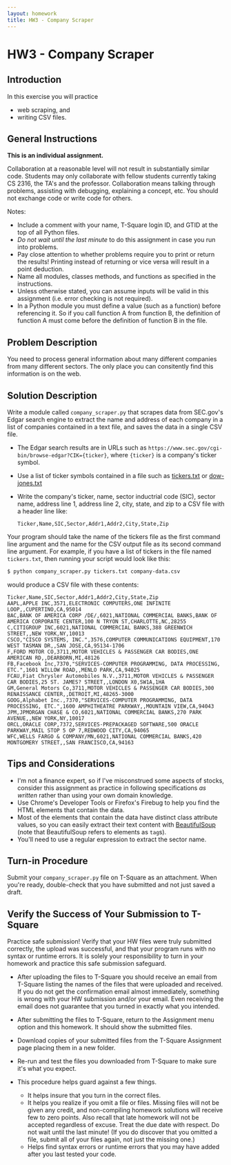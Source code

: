 ```yaml
---
layout: homework
title: HW3 - Company Scraper
---
```


# HW3 - Company Scraper

## Introduction

In this exercise you will practice

- web scraping, and
- writing CSV files.

## General Instructions

**This is an individual assignment.**

Collaboration at a reasonable level will not result in substantially similar code. Students may only collaborate with fellow students currently taking CS 2316, the TA's and the professor. Collaboration means talking through problems, assisting with debugging, explaining a concept, etc. You should not exchange code or write code for others.

Notes:

- Include a comment with your name, T-Square login ID, and GTID at the top of all Python files.
- *Do not wait until the last minute* to do this assignment in case you run into problems.
- Pay close attention to whether problems require you to print or return the results! Printing instead of returning or vice versa will result in a point deduction.
- Name all modules, classes methods, and functions as specified in the instructions.
- Unless otherwise stated, you can assume inputs will be valid in this assignment (i.e. error checking is not required).
- In a Python module you must define a value (such as a function) before referencing it. So if you call function A from function B, the definition of function A must come before the definition of function B in the file.

## Problem Description

You need to process general information about many different companies from many different sectors. The only place you can consitently find this information is on the web.

## Solution Description

Write a module called `company_scraper.py` that scrapes data from SEC.gov's Edgar search engine to extract the name and address of each company in a list of companies contained in a text file, and saves the data in a single CSV file.

- The Edgar search results are in URLs such as `https://www.sec.gov/cgi-bin/browse-edgar?CIK={ticker}`, where `{ticker}` is a company's ticker symbol.
- Use a list of ticker symbols contained in a file such as [tickers.txt](tickers.txt) or [dow-jones.txt](dow-jones.txt)
- Write the company's ticker, name, sector inductrial code (SIC), sector name, address line 1, address line 2, city, state, and zip to a CSV file with a header line like:

  `Ticker,Name,SIC,Sector,Addr1,Addr2,City,State,Zip`

Your program should take the name of the tickers file as the first command line argument and the name for the CSV output file as its second command line argument. For example, if you have a list of tickers in the file named `tickers.txt`, then running your script would look like this:

```sh
$ python company_scraper.py tickers.txt company-data.csv
```

would produce a CSV file with these contents:

```
Ticker,Name,SIC,Sector,Addr1,Addr2,City,State,Zip
AAPL,APPLE INC,3571,ELECTRONIC COMPUTERS,ONE INFINITE LOOP,,CUPERTINO,CA,95014
BAC,BANK OF AMERICA CORP /DE/,6021,NATIONAL COMMERCIAL BANKS,BANK OF AMERICA CORPORATE CENTER,100 N TRYON ST,CHARLOTTE,NC,28255
C,CITIGROUP INC,6021,NATIONAL COMMERCIAL BANKS,388 GREENWICH STREET,,NEW YORK,NY,10013
CSCO,"CISCO SYSTEMS, INC.",3576,COMPUTER COMMUNICATIONS EQUIPMENT,170 WEST TASMAN DR,,SAN JOSE,CA,95134-1706
F,FORD MOTOR CO,3711,MOTOR VEHICLES & PASSENGER CAR BODIES,ONE AMERICAN RD,,DEARBORN,MI,48126
FB,Facebook Inc,7370,"SERVICES-COMPUTER PROGRAMMING, DATA PROCESSING, ETC.",1601 WILLOW ROAD,,MENLO PARK,CA,94025
FCAU,Fiat Chrysler Automobiles N.V.,3711,MOTOR VEHICLES & PASSENGER CAR BODIES,25 ST. JAMES? STREET,,LONDON X0,SW1A,1HA
GM,General Motors Co,3711,MOTOR VEHICLES & PASSENGER CAR BODIES,300 RENAISSANCE CENTER,,DETROIT,MI,48265-3000
GOOG,Alphabet Inc.,7370,"SERVICES-COMPUTER PROGRAMMING, DATA PROCESSING, ETC.",1600 AMPHITHEATRE PARKWAY,,MOUNTAIN VIEW,CA,94043
JPM,JPMORGAN CHASE & CO,6021,NATIONAL COMMERCIAL BANKS,270 PARK AVENUE,,NEW YORK,NY,10017
ORCL,ORACLE CORP,7372,SERVICES-PREPACKAGED SOFTWARE,500 ORACLE PARKWAY,MAIL STOP 5 OP 7,REDWOOD CITY,CA,94065
WFC,WELLS FARGO & COMPANY/MN,6021,NATIONAL COMMERCIAL BANKS,420 MONTGOMERY STREET,,SAN FRANCISCO,CA,94163
```

## Tips and Considerations

- I'm not a finance expert, so if I've misconstrued some aspects of stocks, consider this assignment as practice in following specifications *as written* rather than using your own domain knowledge.
- Use Chrome's Developer Tools or Firefox's Firebug to help you find the HTML elements that contain the data.
- Most of the elements that contain the data have distinct class attribute values, so you can easily extract their text content with [BeautifulSoup](https://www.crummy.com/software/BeautifulSoup/bs4/doc/) (note that BeautifulSoup refers to elements as `tag`s).
- You'll need to use a regular expression to extract the sector name.

## Turn-in Procedure

Submit your `company_scraper.py` file on T-Square as an attachment.  When you're ready, double-check that you have submitted and not just saved a draft.

## Verify the Success of Your Submission to T-Square

Practice safe submission! Verify that your HW files were truly submitted correctly, the upload was successful, and that your program runs with no syntax or runtime errors. It is solely your responsibility to turn in your homework and practice this safe submission safeguard.

- After uploading the files to T-Square you should receive an email from T-Square listing the names of the files that were uploaded and received. If you do not get the confirmation email almost immediately, something is wrong with your HW submission and/or your email. Even receiving the email does not guarantee that you turned in exactly what you intended.
- After submitting the files to T-Square, return to the Assignment menu option and this homework. It should show the submitted files.
- Download copies of your submitted files from the T-Square Assignment page placing them in a new folder.
- Re-run and test the files you downloaded from T-Square to make sure it's what you expect.
- This procedure helps guard against a few things.

    - It helps insure that you turn in the correct files.
    - It helps you realize if you omit a file or files. Missing files will not be given any credit, and non-compiling homework solutions will receive few to zero points. Also recall that late homework will not be accepted regardless of excuse. Treat the due date with respect.  Do not wait until the last minute!
(If you do discover that you omitted a file, submit all of your files again, not just the missing one.)
    - Helps find syntax errors or runtime errors that you may have added after you last tested your code.
